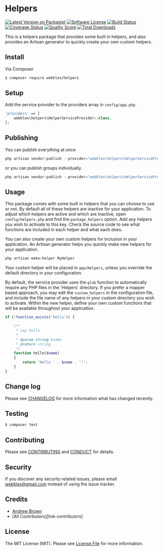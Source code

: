 # Helpers

[![Latest Version on Packagist][ico-version]][link-packagist]
[![Software License][ico-license]](LICENSE.md)
[![Build Status][ico-travis]][link-travis]
[![Coverage Status][ico-scrutinizer]][link-scrutinizer]
[![Quality Score][ico-code-quality]][link-code-quality]
[![Total Downloads][ico-downloads]][link-downloads]

This is a helpers package that provides some built in helpers, and also provides an Artisan generator to quickly create your own custom helpers.

## Install

Via Composer

``` bash
$ composer require webklex/helpers
```

## Setup

Add the service provider to the providers array in `config/app.php`.

``` php
'providers' => [
    webklex\helpers\HelperServiceProvider::class,
];
```

## Publishing

You can publish everything at once

``` php
php artisan vendor:publish --provider="webklex\helpers\HelperServiceProvider"
```

or you can publish groups individually.

``` php
php artisan vendor:publish --provider="webklex\helpers\HelperServiceProvider" --tag="config"
```

## Usage

This package comes with some built in helpers that you can choose to use or not. By default all of these helpers are inactive for your application. To adjust which helpers are active and which are inactive, open `config/helpers.php` and find the `package_helpers` option. Add any helpers you wish to activate to this key. Check the source code to see what functions are included in each helper and what each does.

You can also create your own custom helpers for inclusion in your application. An Artisan generator helps you quickly make new helpers for your application. 

``` sh
php artisan make:helper MyHelper
```

Your custom helper will be placed in `app/Helpers`, unless you override the default directory in your configuration.

By default, the service provider uses the `glob` function to automatically require any PHP files in the 'Helpers' directory. If you prefer a mapper based approach, you may edit the `custom_helpers` in the configuration file, and include the file name of any helpers in your custom directory you wish to activate. Within the new helper, define your own custom functions that will be available throughout your application.

``` php
if (!function_exists('hello')) {

    /**
     * say hello
     *
     * @param string $name
     * @return string
     */
    function hello($name)
    {
        return 'Hello ' . $name . '!';
    }
}
```

## Change log

Please see [CHANGELOG](CHANGELOG.md) for more information what has changed recently.

## Testing

``` bash
$ composer test
```

## Contributing

Please see [CONTRIBUTING](CONTRIBUTING.md) and [CONDUCT](CONDUCT.md) for details.

## Security

If you discover any security related issues, please email webklex@gmail.com instead of using the issue tracker.

## Credits

- [Andrew Brown][link-author]
- [All Contributors][link-contributors]

## License

The MIT License (MIT). Please see [License File](LICENSE.md) for more information.

[ico-version]: https://img.shields.io/packagist/v/webklex/helpers.svg?style=flat-square
[ico-license]: https://img.shields.io/badge/license-MIT-brightgreen.svg?style=flat-square
[ico-travis]: https://img.shields.io/travis/webklex/helpers/master.svg?style=flat-square
[ico-scrutinizer]: https://img.shields.io/scrutinizer/coverage/g/webklex/helpers.svg?style=flat-square
[ico-code-quality]: https://img.shields.io/scrutinizer/g/webklex/helpers.svg?style=flat-square
[ico-downloads]: https://img.shields.io/packagist/dt/webklex/helpers.svg?style=flat-square

[link-packagist]: https://packagist.org/packages/webklex/helpers
[link-travis]: https://travis-ci.org/webklex/helpers
[link-scrutinizer]: https://scrutinizer-ci.com/g/webklex/helpers/code-structure
[link-code-quality]: https://scrutinizer-ci.com/g/webklex/helpers
[link-downloads]: https://packagist.org/packages/webklex/helpers
[link-author]: https://github.com/webklex
